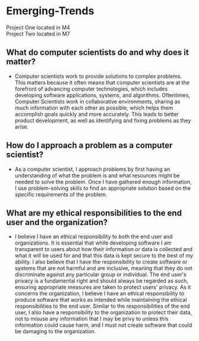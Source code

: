 # Emerging-Trends

Project One located in M4 <br>
Project Two located in M7

## What do computer scientists do and why does it matter?

- Computer scientists work to provide solutions to complex problems. This matters because it often means that computer scientists are at the forefront of advancing computer technologies, which includes developing software applications, systems, and algorithms. Oftentimes, Computer Scientists work in collaborative environments, sharing as much information with each other as possible, which helps them accomplish goals quickly and more accurately. This leads to better product development, as well as identifying and fixing problems as they arise. 

## How do I approach a problem as a computer scientist?

- As a computer scientist, I approach problems by first having an understanding of what the problem is and what resources might be needed to solve the problem. Once I have gathered enough information, I use problem-solving skills to find an appropriate solution based on the specific requirements of the problem. 

## What are my ethical responsibilities to the end user and the organization?

- I believe I have an ethical responsibility to both the end user and organizations. It is essential that while developing software I am transparent to users about how their information or data is collected and what it will be used for and that this data is kept secure to the best of my ability. I also believe that I have the responsibility to create software or systems that are not harmful and are inclusive, meaning that they do not discriminate against any particular group or individual. The end user's privacy is a fundamental right and should always be regarded as such, ensuring appropriate measures are taken to protect users' privacy. As it concerns the organization, I believe I have an ethical responsibility to produce software that works as intended while maintaining the ethical responsibilities to the end user. Similar to the responsibilities of the end user, I also have a responsibility to the organization to protect their data, not to misuse any information that I may be privy to unless this information could cause harm, and I must not create software that could be damaging to the organization.
